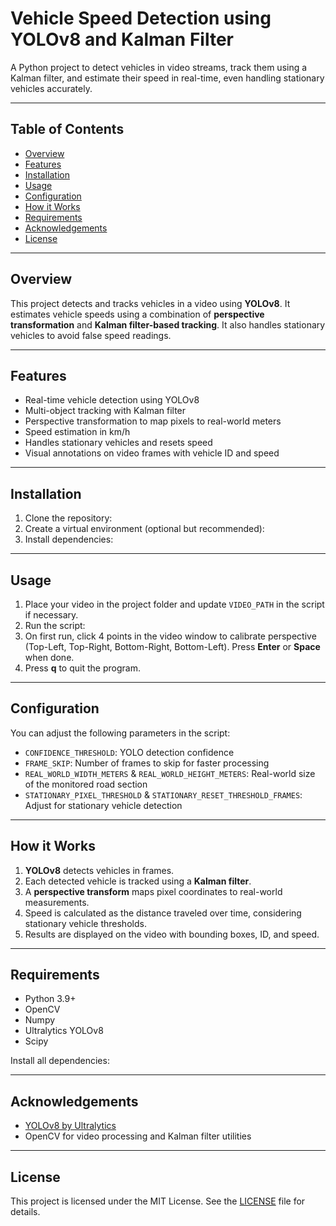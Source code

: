 # Vehicle Speed Detection using YOLOv8 and Kalman Filter

A Python project to detect vehicles in video streams, track them using a Kalman filter, and estimate their speed in real-time, even handling stationary vehicles accurately.

---

## Table of Contents
- [Overview](#overview)
- [Features](#features)
- [Installation](#installation)
- [Usage](#usage)
- [Configuration](#configuration)
- [How it Works](#how-it-works)
- [Requirements](#requirements)
- [Acknowledgements](#acknowledgements)
- [License](#license)

---

## Overview
This project detects and tracks vehicles in a video using **YOLOv8**. It estimates vehicle speeds using a combination of **perspective transformation** and **Kalman filter-based tracking**. It also handles stationary vehicles to avoid false speed readings.

---

## Features
- Real-time vehicle detection using YOLOv8
- Multi-object tracking with Kalman filter
- Perspective transformation to map pixels to real-world meters
- Speed estimation in km/h
- Handles stationary vehicles and resets speed
- Visual annotations on video frames with vehicle ID and speed

---

## Installation
1. Clone the repository:
2. Create a virtual environment (optional but recommended):
3. Install dependencies:

---

## Usage
1. Place your video in the project folder and update `VIDEO_PATH` in the script if necessary.
2. Run the script:
3. On first run, click 4 points in the video window to calibrate perspective (Top-Left, Top-Right, Bottom-Right, Bottom-Left). Press **Enter** or **Space** when done.
4. Press **q** to quit the program.

---

## Configuration
You can adjust the following parameters in the script:
- `CONFIDENCE_THRESHOLD`: YOLO detection confidence
- `FRAME_SKIP`: Number of frames to skip for faster processing
- `REAL_WORLD_WIDTH_METERS` & `REAL_WORLD_HEIGHT_METERS`: Real-world size of the monitored road section
- `STATIONARY_PIXEL_THRESHOLD` & `STATIONARY_RESET_THRESHOLD_FRAMES`: Adjust for stationary vehicle detection

---

## How it Works
1. **YOLOv8** detects vehicles in frames.
2. Each detected vehicle is tracked using a **Kalman filter**.
3. A **perspective transform** maps pixel coordinates to real-world measurements.
4. Speed is calculated as the distance traveled over time, considering stationary vehicle thresholds.
5. Results are displayed on the video with bounding boxes, ID, and speed.

---

## Requirements
- Python 3.9+
- OpenCV
- Numpy
- Ultralytics YOLOv8
- Scipy

Install all dependencies:


---

## Acknowledgements
- [YOLOv8 by Ultralytics](https://github.com/ultralytics/ultralytics)
- OpenCV for video processing and Kalman filter utilities

---

## License
This project is licensed under the MIT License. See the [LICENSE](LICENSE) file for details.


